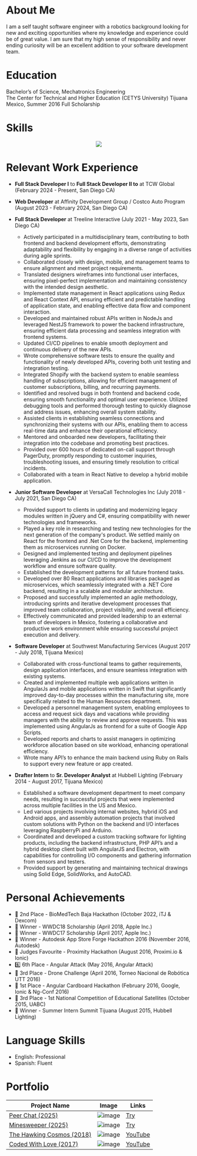 # About Me

I am a self taught software engineer with a robotics background looking for new and exciting opportunities where my knowledge and experience could be of great value. I am sure that my high sense of responsibility and never ending curiosity will be an excellent addition to your software development team.

# Education

Bachelor’s of Science, Mechatronics Engineering  
The Center for Technical and Higher Education (CETYS University) Tijuana Mexico, Summer 2016
Full Scholarship

# Skills

<p align="center">
  <a href="https://skillicons.dev">
    <img src="https://skillicons.dev/icons?i=angular,apple,arduino,atom,aws,bash,bitbucket,bootstrap,bun,cs,css,cypress,bots,docker,dotnet,dynamodb,electron,elysia,express,firebase,gcp,git,github,githubactions,gitlab,gulp,heroku,html,java,js,jenkins,jest,jquery,latex,linux,md,materialui,matlab,mongodb,nestjs,nextjs,nginx,nodejs,npm,php,pnpm,postgres,postman,powershell,processing,py,raspberrypi,react,redux,regex,sqlite,supabase,selenium,sequelize,swift,tailwind,threejs,ts,vercel,visualstudio,vite,vscode,windows,yarn" />
  </a>
</p>

# Relevant Work Experience

-   **Full Stack Developer I** to **Full Stack Developer II to** at TCW Global (February 2024 - Present, San Diego CA)

-   **Web Developer** at Affinity Development Group / Costco Auto Program (August 2023 - February 2024, San Diego CA)

-   **Full Stack Developer** at Treeline Interactive (July 2021 - May 2023, San Diego CA)

    -   Actively participated in a multidisciplinary team, contributing to both frontend and backend development efforts, demonstrating adaptability and flexibility by engaging in a diverse range of activities during agile sprints.
    -   Collaborated closely with design, mobile, and management teams to ensure alignment and meet project requirements.
    -   Translated designers wireframes into functional user interfaces, ensuring pixel-perfect implementation and maintaining consistency with the intended design aesthetic.
    -   Implemented state management in React applications using Redux and React Context API, ensuring efficient and predictable handling of application state, and enabling effective data flow and component interaction.
    -   Developed and maintained robust APIs written in NodeJs and leveraged NestJS framework to power the backend infrastructure, ensuring efficient data processing and seamless integration with frontend systems.
    -   Updated CI/CD pipelines to enable smooth deployment and continuous delivery of the new APIs.
    -   Wrote comprehensive software tests to ensure the quality and functionality of newly developed APIs, covering both unit testing and integration testing.
    -   Integrated Shopify with the backend system to enable seamless handling of subscriptions, allowing for efficient management of customer subscriptions, billing, and recurring payments.
    -   Identified and resolved bugs in both frontend and backend code, ensuring smooth functionality and optimal user experience. Utilized debugging tools and performed thorough testing to quickly diagnose and address issues, enhancing overall system stability.
    -   Assisted clients in establishing seamless connections and synchronizing their systems with our APIs, enabling them to access real-time data and enhance their operational efficiency.
    -   Mentored and onboarded new developers, facilitating their integration into the codebase and promoting best practices.
    -   Provided over 600 hours of dedicated on-call support through PagerDuty, promptly responding to customer inquiries, troubleshooting issues, and ensuring timely resolution to critical incidents.
    -   Collaborated with a team in React Native to develop a hybrid mobile application.

-   **Junior Software Developer** at VersaCall Technologies Inc (July 2018 - July 2021, San Diego CA)

    -   Provided support to clients in updating and modernizing legacy modules written in jQuery and C#, ensuring compatibility with newer technologies and frameworks.
    -   Played a key role in researching and testing new technologies for the next generation of the company's product. We settled mainly on React for the frontend and .Net Core for the backend, implementing them as microservices running on Docker.
    -   Designed and implemented testing and deployment pipelines leveraging Jenkins as our CI/CD to improve the development workflow and ensure software quality.
    -   Established the development patterns for all future frontend tasks.
    -   Developed over 80 React applications and libraries packaged as microservices, which seamlessly integrated with a .NET Core backend, resulting in a scalable and modular architecture.
    -   Proposed and successfully implemented an agile methodology, introducing sprints and iterative development processes that improved team collaboration, project visibility, and overall efficiency.
    -   Effectively communicated and provided leadership to an external team of developers in Mexico, fostering a collaborative and productive work environment while ensuring successful project execution and delivery.

-   **Software Developer** at Southwest Manufacturing Services (August 2017 - July 2018, Tijuana Mexico)

    -   Collaborated with cross-functional teams to gather requirements, design application interfaces, and ensure seamless integration with existing systems.
    -   Created and implemented multiple web applications written in AngularJs and mobile applications written in Swift that significantly improved day-to-day processes within the manufacturing site, more specifically related to the Human Resources department.
    -   Developed a personnel management system, enabling employees to access and request sick days and vacations while providing managers with the ability to review and approve requests. This was implemented using AngularJs as frontend for a suite of Google App Scripts.
    -   Developed reports and charts to assist managers in optimizing workforce allocation based on site workload, enhancing operational efficiency.
    -   Wrote many API’s to enhance the main backend using Ruby on Rails to support every new feature or app created.

-   **Drafter Intern** to **Sr. Developer Analyst** at Hubbell Lighting (February 2014 - August 2017, Tijuana Mexico)

    -   Established a software development department to meet company needs, resulting in successful projects that were implemented across multiple facilities in the US and Mexico.
    -   Led various projects involving internal websites, hybrid iOS and Android apps, and assembly automation projects that involved custom solutions with Python on the backend and I/O interfaces leveraging RaspberryPi and Arduino.
    -   Coordinated and developed a custom tracking software for lighting products, including the backend infrastructure, PHP API’s and a hybrid desktop client built with AngularJS and Electron, with capabilities for controlling I/O components and gathering information from sensors and testers.
    -   Provided support by generating and maintaining technical drawings using Solid Edge, SolidWorks, and AutoCAD.

# Personal Achievements

-   🥈 2nd Place - BioMedTech Baja Hackathon (October 2022, iTJ & Dexcom)
-   🏅 Winner - WWDC18 Scholarship (April 2018, Apple Inc.)
-   🏅 Winner - WWDC17 Scholarship (April 2017, Apple Inc.)
-   🏅 Winner - Autodesk App Store Forge Hackathon 2016 (November 2016, Autodesk)
-   🏅 Judges Favourite - Proximity Hackathon (August 2016, Proximi.io & Ionic)
-   6️⃣ 6th Place - Angular Attack (May 2016, Angular Attack)
-   🥉 3rd Place - Drone Challenge (April 2016, Torneo Nacional de Robótica UTT 2016)
-   🥇 1st Place - Angular Cardboard Hackathon (February 2016, Google, Ionic & Ng-Conf 2016)
-   🥉 3rd Place - 1st National Competition of Educational Satellites (October 2015, UABC)
-   🏅 Winner - Summer Intern Summit Tijuana (August 2015, Hubbell Lighting)

# Language Skills

-   English: Professional
-   Spanish: Fluent

# Portfolio

| Project Name                                                                  | Image                                                                                     | Links                                                  |
| ----------------------------------------------------------------------------- | ----------------------------------------------------------------------------------------- | ------------------------------------------------------ |
| [Peer Chat (2025)](https://github.com/AlbertSanIza/peer-chat)                 | ![image](https://github.com/user-attachments/assets/12f37da1-0ee4-439e-bf36-f63a0c64a70b) | [Try](https://albertsaniza.github.io/peer-chat)        |
| [Minesweeper (2025)](https://github.com/AlbertSanIza/minesweeper)             | ![image](https://github.com/user-attachments/assets/f3a7b344-2399-4a67-a950-59a1cc29e3e7) | [Try](https://albertsaniza.github.io/minesweeper)      |
| [The Hawking Cosmos (2018)](https://github.com/AlbertSanIza/TheHawkingCosmos) | ![image](https://github.com/user-attachments/assets/0b9c133c-e681-4173-bdce-ba6e7410f449) | [YouTube](https://www.youtube.com/watch?v=7TKopNBXiHk) |
| [Coded With Love (2017)](https://github.com/AlbertSanIza/CodedWithLove)       | ![image](https://github.com/user-attachments/assets/c97e280b-7d14-40fd-87ed-3481aeab7cf3) | [YouTube](https://www.youtube.com/watch?v=9rQCCm1T1ZM) |
